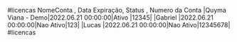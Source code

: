 #licencas
    NomeConta       , Data Expiração,   Status   , Numero da Conta
 |Quyma Viana - Demo|2022.06.21 00:00:00|Ativo    |12345|
 |Gabriel           |2022.06.21 00:00:00|Nao Ativo|123|
 |Lucas             |2022.06.21 00:00:00|Nao Ativo|12345678|
#licencas
